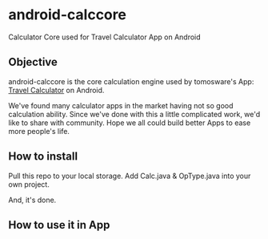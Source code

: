 # android-calccore
Calculator Core used for Travel Calculator App on Android

## Objective

android-calccore is the core calculation engine used by tomosware's App: [Travel Calculator](https://play.google.com/store/apps/details?id=com.tomosware.currency.RealCurrencyCalc "Travel Calculator") on Android.

We've found many calculator apps in the market having not so good calculation ability. Since we've done with this a little complicated work, we'd like to share with community. Hope we all could build better Apps to ease more people's life.

## How to install

Pull this repo to your local storage. Add Calc.java & OpType.java into your own project.

And, it's done.

## How to use it in App






